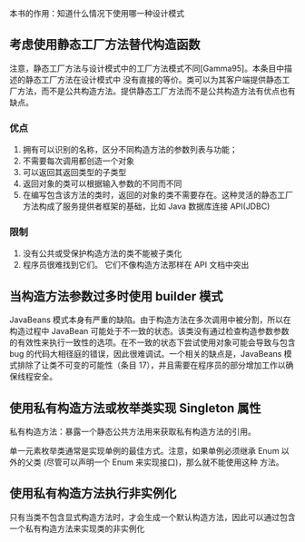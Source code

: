 本书的作用：知道什么情况下使用哪一种设计模式

## 考虑使用静态工厂方法替代构造函数

注意，静态工厂方法与设计模式中的工厂方法模式不同[Gamma95]。本条目中描述的静态工厂方法在设计模式中
没有直接的等价。类可以为其客户端提供静态工厂方法，而不是公共构造方法。提供静态工厂方法而不是公共构造方法有优点也有
缺点。

### 优点

1. 拥有可以识别的名称，区分不同构造方法的参数列表与功能；
2. 不需要每次调用都创造一个对象
3. 可以返回其返回类型的子类型
4. 返回对象的类可以根据输入参数的不同而不同
5. 在编写包含该方法的类时，返回的对象的类不需要存在。这种灵活的静态工厂方法构成了服务提供者框架的基础，比如 Java 数据库连接 API(JDBC)

### 限制

1. 没有公共或受保护构造方法的类不能被子类化
2. 程序员很难找到它们。 它们不像构造方法那样在 API 文档中突出


## 当构造方法参数过多时使用 builder 模式

JavaBeans 模式本身有严重的缺陷。由于构造方法在多次调用中被分割，所以在构造过程中 JavaBean 可能处于不一致的状态。该类没有通过检查构造参数参数的有效性来执行一致性的选项。在不一致的状态下尝试使用对象可能会导致与包含 bug 的代码大相径庭的错误，因此很难调试。一个相关的缺点是，JavaBeans 模式排除了让类不可变的可能性（条目 17），并且需要在程序员的部分增加工作以确保线程安全。

## 使用私有构造方法或枚举类实现 Singleton 属性

私有构造方法：暴露一个静态公共方法用来获取私有构造方法的引用。

单一元素枚举类通常是实现单例的最佳方式。注意，如果单例必须继承 Enum 以外的父类 (尽管可以声明一个 Enum 来实现接口)，那么就不能使用这种
方法。

## 使用私有构造方法执行非实例化

只有当类不包含显式构造方法时，才会生成一个默认构造方法，因此可以通过包含一个私有构造方法来实现类的非实例化